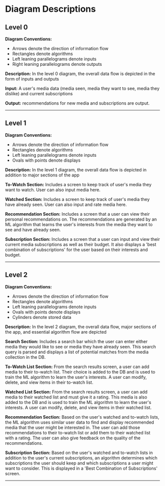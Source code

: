 # Diagram Descriptions

## Level 0
**Diagram Conventions:**
- Arrows denote the direction of information flow
- Rectangles denote algorithms
- Left leaning parallelograms denote inputs
- Right leaning parallelograms denote outputs

**Description:** In the level 0 diagram, the overall data flow is depicted in the form of inputs and outputs

**Input:** A user's media data (media seen, media they want to see, media they dislike) and current subscriptions

**Output:** recommendations for new media and subscriptions are output.

---

## Level 1
**Diagram Conventions:**
- Arrows denote the direction of information flow
- Rectangles denote algorithms
- Left leaning parallelograms denote inputs
- Ovals with points denote displays

**Description:** In the level 1 diagram, the overall data flow is depicted in addition to major sections of the app

**To-Watch Section:** Includes a screen to keep track of user's media they want to watch. User can also input media here.

**Watched Section:** Includes a screen to keep track of user's media they have already seen. User can also input and rate media here.

**Recommendation Section:** Includes a screen that a user can view their personal recommendations on. The recommendations are generated by an ML algorithm that learns the user's interests from the media they want to see and have already seen.

**Subscription Section:** Includes a screen that a user can input and view their current media subscriptions as well as their budget. It also displays a 'best combination of subscriptions' for the user based on their interests and budget.

---

## Level 2
**Diagram Conventions:**
- Arrows denote the direction of information flow
- Rectangles denote algorithms
- Left leaning parallelograms denote inputs
- Ovals with points denote displays
- Cylinders denote stored data

**Description:** In the level 2 diagram, the overall data flow, major sections of the app, and essential algorithm flow are depicted

**Search Section:** Includes a search bar which the user can enter either media they would like to see or media they have already seen. This search query is parsed and displays a list of potential matches from the media collection in the DB.

**To-Watch List Section:** From the search results screen, a user can add media to their to-watch list. Their choice is added to the DB and is used to train the ML algorithm to learn the user's interests. A user can modify, delete, and view items in their to-watch list.

**Watched List Section:** From the search results screen, a user can add media to their watched list and must give it a rating. This media is also added to the DB and is used to train the ML algorithm to learn the user's interests. A user can modify, delete, and view items in their watched list.

**Recommendation Section:** Based on the user's watched and to-watch lists, the ML algorithm uses similar user data to find and display recommended media that the user might be interested in. The user can add those recommendations to their to-watch list or add them to their watched list with a rating. The user can also give feedback on the quality of the recommendations.

**Subscription Section:** Based on the user's watched and to-watch lists in addition to the user's current subscriptions, an algorithm determines which subscriptions the user should keep and which subscriptions a user might want to consider. This is displayed in a 'Best Combination of Subscriptions' screen.

---

